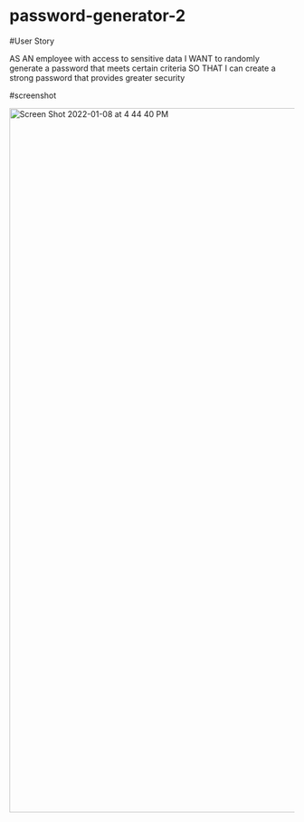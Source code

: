 # password-generator-2

#User Story

AS AN employee with access to sensitive data
I WANT to randomly generate a password that meets certain criteria
SO THAT I can create a strong password that provides greater security

#screenshot

<img width="1242" alt="Screen Shot 2022-01-08 at 4 44 40 PM" src="https://user-images.githubusercontent.com/82775553/148661023-8ad5719d-8197-481d-b1b9-c42da1a1efa1.png">

